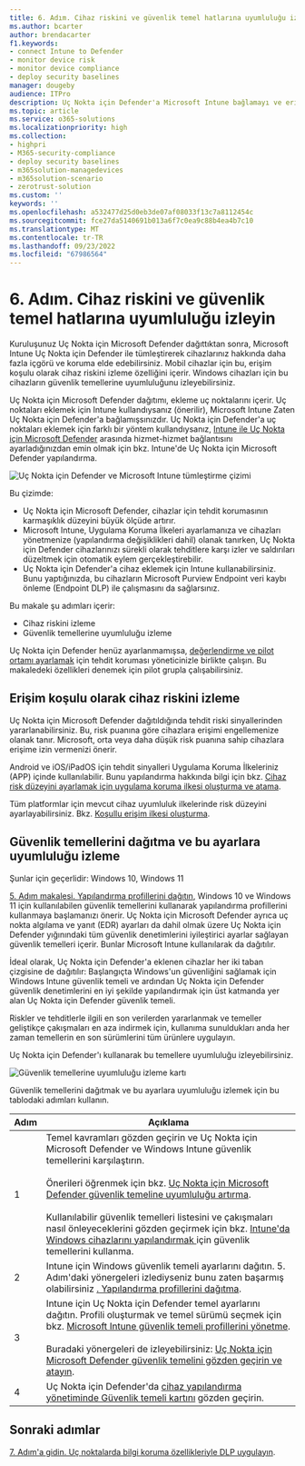 ```yaml
---
title: 6. Adım. Cihaz riskini ve güvenlik temel hatlarına uyumluluğu izleyin
ms.author: bcarter
author: brendacarter
f1.keywords:
- connect Intune to Defender
- monitor device risk
- monitor device compliance
- deploy security baselines
manager: dougeby
audience: ITPro
description: Uç Nokta için Defender'a Microsoft Intune bağlamayı ve erişim koşulu olarak cihaz riskini izlemeyi öğrenin.
ms.topic: article
ms.service: o365-solutions
ms.localizationpriority: high
ms.collection:
- highpri
- M365-security-compliance
- deploy security baselines
- m365solution-managedevices
- m365solution-scenario
- zerotrust-solution
ms.custom: ''
keywords: ''
ms.openlocfilehash: a532477d25d0eb3de07af08033f13c7a8112454c
ms.sourcegitcommit: fce27da5140691b013a6f7c0ea9c88b4ea4b7c10
ms.translationtype: MT
ms.contentlocale: tr-TR
ms.lasthandoff: 09/23/2022
ms.locfileid: "67986564"
---
```

# <a name="step-6-monitor-device-risk-and-compliance-to-security-baselines"></a>6. Adım. Cihaz riskini ve güvenlik temel hatlarına uyumluluğu izleyin

Kuruluşunuz Uç Nokta için Microsoft Defender dağıttıktan sonra, Microsoft Intune Uç Nokta için Defender ile tümleştirerek cihazlarınız hakkında daha fazla içgörü ve koruma elde edebilirsiniz. Mobil cihazlar için bu, erişim koşulu olarak cihaz riskini izleme özelliğini içerir. Windows cihazları için bu cihazların güvenlik temellerine uyumluluğunu izleyebilirsiniz. 

Uç Nokta için Microsoft Defender dağıtımı, ekleme uç noktalarını içerir. Uç noktaları eklemek için Intune kullandıysanız (önerilir), Microsoft Intune Zaten Uç Nokta için Defender'a bağlamışsınızdır. Uç Nokta için Defender'a uç noktaları eklemek için farklı bir yöntem kullandıysanız, [Intune ile Uç Nokta için Microsoft Defender](/mem/intune/protect/advanced-threat-protection-configure) arasında hizmet-hizmet bağlantısını ayarladığınızdan emin olmak için bkz. Intune'de Uç Nokta için Microsoft Defender yapılandırma. 


![Uç Nokta için Defender ve Microsoft Intune tümleştirme çizimi](../media/devices/devices-defender-for-endpoint-steps.png#lightbox)

Bu çizimde:
- Uç Nokta için Microsoft Defender, cihazlar için tehdit korumasının karmaşıklık düzeyini büyük ölçüde artırır. 
- Microsoft Intune, Uygulama Koruma İlkeleri ayarlamanıza ve cihazları yönetmenize (yapılandırma değişiklikleri dahil) olanak tanırken, Uç Nokta için Defender cihazlarınızı sürekli olarak tehditlere karşı izler ve saldırıları düzeltmek için otomatik eylem gerçekleştirebilir. 
- Uç Nokta için Defender'a cihaz eklemek için Intune kullanabilirsiniz. Bunu yaptığınızda, bu cihazların Microsoft Purview Endpoint veri kaybı önleme (Endpoint DLP) ile çalışmasını da sağlarsınız.

Bu makale şu adımları içerir:
- Cihaz riskini izleme
- Güvenlik temellerine uyumluluğu izleme

Uç Nokta için Defender henüz ayarlanmamışsa, [değerlendirme ve pilot ortamı ayarlamak](../security/defender/eval-defender-endpoint-overview.md) için tehdit koruması yöneticinizle birlikte çalışın. Bu makaledeki özellikleri denemek için pilot grupla çalışabilirsiniz.

## <a name="monitor-device-risk-as-a-condition-for-access"></a>Erişim koşulu olarak cihaz riskini izleme

Uç Nokta için Microsoft Defender dağıtıldığında tehdit riski sinyallerinden yararlanabilirsiniz. Bu, risk puanına göre cihazlara erişimi engellemenize olanak tanır. Microsoft, orta veya daha düşük risk puanına sahip cihazlara erişime izin vermenizi önerir.

Android ve iOS/iPadOS için tehdit sinyalleri Uygulama Koruma İlkeleriniz (APP) içinde kullanılabilir. Bunu yapılandırma hakkında bilgi için bkz. [Cihaz risk düzeyini ayarlamak için uygulama koruma ilkesi oluşturma ve atama](/mem/intune/protect/advanced-threat-protection-configure#create-and-assign-compliance-policy-to-set-device-risk-level).

Tüm platformlar için mevcut cihaz uyumluluk ilkelerinde risk düzeyini ayarlayabilirsiniz. Bkz. [Koşullu erişim ilkesi oluşturma](/mem/intune/protect/advanced-threat-protection-configure#create-a-conditional-access-policy).

## <a name="deploy-security-baselines-and-monitor-compliance-to-these-settings"></a>Güvenlik temellerini dağıtma ve bu ayarlara uyumluluğu izleme

Şunlar için geçerlidir: Windows 10, Windows 11

[5. Adım makalesi. Yapılandırma profillerini dağıtın](manage-devices-with-intune-configuration-profiles.md), Windows 10 ve Windows 11 için kullanılabilen güvenlik temellerini kullanarak yapılandırma profillerini kullanmaya başlamanızı önerir. Uç Nokta için Microsoft Defender ayrıca uç nokta algılama ve yanıt (EDR) ayarları da dahil olmak üzere Uç Nokta için Defender yığınındaki tüm güvenlik denetimlerini iyileştirici ayarlar sağlayan güvenlik temelleri içerir. Bunlar Microsoft Intune kullanılarak da dağıtılır.

İdeal olarak, Uç Nokta için Defender'a eklenen cihazlar her iki taban çizgisine de dağıtılır: Başlangıçta Windows'un güvenliğini sağlamak için Windows Intune güvenlik temeli ve ardından Uç Nokta için Defender güvenlik denetimlerini en iyi şekilde yapılandırmak için üst katmanda yer alan Uç Nokta için Defender güvenlik temeli.

Riskler ve tehditlerle ilgili en son verilerden yararlanmak ve temeller geliştikçe çakışmaları en aza indirmek için, kullanıma sunuldukları anda her zaman temellerin en son sürümlerini tüm ürünlere uygulayın. 

Uç Nokta için Defender'ı kullanarak bu temellere uyumluluğu izleyebilirsiniz. 

![Güvenlik temellerine uyumluluğu izleme kartı](../media/devices/secconmgmt-baseline-card.png#lightbox)

Güvenlik temellerini dağıtmak ve bu ayarlara uyumluluğu izlemek için bu tablodaki adımları kullanın.


|Adım  |Açıklama  |
|---------|---------|
|1     |Temel kavramları gözden geçirin ve Uç Nokta için Microsoft Defender ve Windows Intune güvenlik temellerini karşılaştırın. <br><br>Önerileri öğrenmek için bkz. [Uç Nokta için Microsoft Defender güvenlik temeline uyumluluğu artırma](../security/defender-endpoint/configure-machines-security-baseline.md).<br><br>Kullanılabilir güvenlik temelleri listesini ve çakışmaları nasıl önleyeceklerini gözden geçirmek için bkz. [Intune'da Windows cihazlarını yapılandırmak ](/mem/intune/protect/security-baselines) için güvenlik temellerini kullanma.         |
|2     |  Intune için Windows güvenlik temeli ayarlarını dağıtın. 5. Adım'daki yönergeleri izlediyseniz bunu zaten başarmış olabilirsiniz [. Yapılandırma profillerini dağıtma](manage-devices-with-intune-configuration-profiles.md).        |
|3    |  Intune için Uç Nokta için Defender temel ayarlarını dağıtın. Profili oluşturmak ve temel sürümü seçmek için bkz. [Microsoft Intune güvenlik temeli profillerini yönetme](/mem/intune/protect/security-baselines-configure).<br><br>Buradaki yönergeleri de izleyebilirsiniz: [Uç Nokta için Microsoft Defender güvenlik temelini gözden geçirin ve atayın](../security/defender-endpoint/configure-machines-security-baseline.md#review-and-assign-the-microsoft-defender-for-endpoint-security-baseline).     |
|4     | Uç Nokta için Defender'da [cihaz yapılandırma yönetiminde Güvenlik temeli kartını](../security/defender-endpoint/configure-machines.md) gözden geçirin.          |


## <a name="next-steps"></a>Sonraki adımlar
[7. Adım'a gidin. Uç noktalarda bilgi koruma özellikleriyle DLP uygulayın](manage-devices-with-intune-dlp-mip.md).
